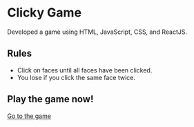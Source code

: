 # Clicky Game
Developed a game using HTML, JavaScript, CSS, and ReactJS.

## Rules
- Click on faces until all faces have been clicked.<br />
- You lose if you click the same face twice.

## Play the game now!
[Go to the game](https://nnjh12.github.io/clickygame/)</br>
</br>

<!---[![preview](./assets/preview.png)](https://nnjh12.github.io/clickygame/)--->
